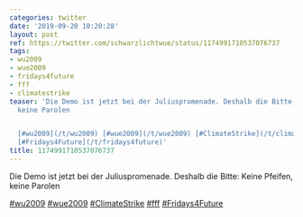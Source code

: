 ```yaml
---
categories: twitter
date: '2019-09-20 10:20:28'
layout: post
ref: https://twitter.com/schwarzlichtwue/status/1174991710537076737
tags:
- wu2009
- wue2009
- fridays4future
- fff
- climatestrike
teaser: 'Die Demo ist jetzt bei der Juliuspromenade. Deshalb die Bitte: Keine Pfeifen,
  keine Parolen


  [#wu2009](/t/wu2009) [#wue2009](/t/wue2009) [#ClimateStrike](/t/climatestrike) [#fff](/t/fff)
  [#Fridays4Future](/t/fridays4future)'
title: 1174991710537076737
---
```

Die Demo ist jetzt bei der Juliuspromenade. Deshalb die Bitte: Keine Pfeifen, keine Parolen

[#wu2009](/t/wu2009) [#wue2009](/t/wue2009) [#ClimateStrike](/t/climatestrike) [#fff](/t/fff) [#Fridays4Future](/t/fridays4future)